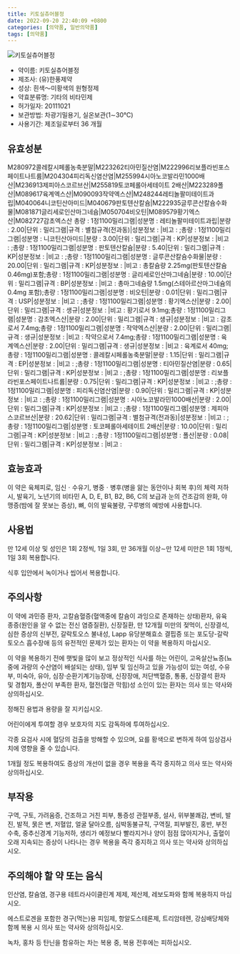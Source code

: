 ```yaml
---
title: 키토실츄어블정
date: 2022-09-20 22:40:09 +0800
categories: [의약품, 일반의약품]
tags: [의약품]
---
```

![키토실츄어블정](https://nedrug.mfds.go.kr/pbp/cmn/itemImageDownload/154298772606600004)

- 약이름: 키토실츄어블정
- 제조사: (유)한풍제약
- 성상: 흰색～미황색의 원형정제
- 약효분류명: 기타의 비타민제
- 허가일자: 20111021
- 보관방법: 차광기밀용기, 실온보관(1∼30℃)
- 사용기간: 제조일로부터 36 개월
## 유효성분
M280972콜레칼시페롤농축분말|M223262티아민질산염|M222996리보플라빈포스페이트나트륨|M204304피리독신염산염|M255994시아노코발라민1000배산|M236913제피아스코르브산|M255819토코페롤아세테이트 2배산|M223289폴산|M089617육계엑스산|M090093작약엑스산|M248244레티놀팔미테이트과립|M040064니코틴산아미드|M040679판토텐산칼슘|M222935글루콘산칼슘수화물|M081871글리세로인산마그네슘|M050704비오틴|M089579황기엑스산|M082727감초엑스산
총량 : 1정1100밀리그램|성분명 : 레티놀팔미테이트과립|분량 : 2.00|단위 : 밀리그램|규격 : 별첨규격(전과동)|성분정보 : |비고 : ;총량 : 1정1100밀리그램|성분명 : 니코틴산아미드|분량 : 3.00|단위 : 밀리그램|규격 : KP|성분정보 : |비고 : ;총량 : 1정1100밀리그램|성분명 : 판토텐산칼슘|분량 : 5.40|단위 : 밀리그램|규격 : KP|성분정보 : |비고 : ;총량 : 1정1100밀리그램|성분명 : 글루콘산칼슘수화물|분량 : 20.00|단위 : 밀리그램|규격 : KP|성분정보 : |비고 : 총칼슘량 2.25mg(판토텐산칼슘 0.46mg)포함;총량 : 1정1100밀리그램|성분명 : 글리세로인산마그네슘|분량 : 10.00|단위 : 밀리그램|규격 : BP|성분정보 : |비고 : 총마그네슘량 1.5mg(스테아르산마그네슘의 0.4mg 포함);총량 : 1정1100밀리그램|성분명 : 비오틴|분량 : 0.01|단위 : 밀리그램|규격 : USP|성분정보 : |비고 : ;총량 : 1정1100밀리그램|성분명 : 황기엑스산|분량 : 2.00|단위 : 밀리그램|규격 : 생규|성분정보 : |비고 : 황기로서 9.1mg;총량 : 1정1100밀리그램|성분명 : 감초엑스산|분량 : 2.00|단위 : 밀리그램|규격 : 생규|성분정보 : |비고 : 감초로서 7.4mg;총량 : 1정1100밀리그램|성분명 : 작약엑스산|분량 : 2.00|단위 : 밀리그램|규격 : 생규|성분정보 : |비고 : 작약으로서 7.4mg;총량 : 1정1100밀리그램|성분명 : 육계엑스산|분량 : 2.00|단위 : 밀리그램|규격 : 생규|성분정보 : |비고 : 육계로서 40mg;총량 : 1정1100밀리그램|성분명 : 콜레칼시페롤농축분말|분량 : 1.15|단위 : 밀리그램|규격 : EP|성분정보 : |비고 : ;총량 : 1정1100밀리그램|성분명 : 티아민질산염|분량 : 0.65|단위 : 밀리그램|규격 : KP|성분정보 : |비고 : ;총량 : 1정1100밀리그램|성분명 : 리보플라빈포스페이트나트륨|분량 : 0.75|단위 : 밀리그램|규격 : KP|성분정보 : |비고 : ;총량 : 1정1100밀리그램|성분명 : 피리독신염산염|분량 : 0.90|단위 : 밀리그램|규격 : KP|성분정보 : |비고 : ;총량 : 1정1100밀리그램|성분명 : 시아노코발라민1000배산|분량 : 2.00|단위 : 밀리그램|규격 : KP|성분정보 : |비고 : ;총량 : 1정1100밀리그램|성분명 : 제피아스코르브산|분량 : 20.62|단위 : 밀리그램|규격 : 별첨규격(전과동)|성분정보 : |비고 : ;총량 : 1정1100밀리그램|성분명 : 토코페롤아세테이트 2배산|분량 : 10.00|단위 : 밀리그램|규격 : KP|성분정보 : |비고 : ;총량 : 1정1100밀리그램|성분명 : 폴산|분량 : 0.08|단위 : 밀리그램|규격 : KP|성분정보 : |비고 :
## 효능효과
이 약은 육체피로, 임신ㆍ수유기, 병중ㆍ병후(병을 앓는 동안이나 회복 후)의 체력 저하 시, 발육기, 노년기의 비타민 A, D, E, B1, B2, B6, C의 보급과 눈의 건조감의 완화, 야맹증(밤에 잘 못보는 증상), 뼈, 이의 발육불량, 구루병의 예방에 사용합니다.

## 사용법
만 12세 이상 및 성인은 1회 2정씩, 1일 3회, 만 36개월 이상∼만 12세 미만은 1회 1정씩, 1일 3회 복용합니다.

식후 입안에서 녹이거나 씹어서 복용합니다.

## 주의사항
이 약에 과민증 환자, 고칼슘혈증(혈액중에 칼슘이 과잉으로 존재하는 상태)환자, 유육종증(원인을 알 수 없는 전신 염증질환), 신장질환, 만 12개월 미만의 젖먹이, 신장결석, 심한 증상의 신부전, 갈락토오스 불내성, Lapp 유당분해효소 결핍증 또는 포도당-갈락토오스 흡수장애 등의 유전적인 문제가 있는 환자는 이 약을 복용하지 마십시오.

이 약을 복용하기 전에 햇빛을 많이 보고 정상적인 식사를 하는 어린이, 고옥살산뇨증(뇨중에 과량의 수산염이 배설되는 상태), 임부 및 임신하고 있을 가능성이 있는 여성, 수유부, 미숙아, 유아, 심장·순환기계기능장애, 신장장애, 저단백혈증, 통풍, 신장결석 환자 및 경험자, 폴산이 부족한 환자, 혈전(혈관 막힘)성 소인이 있는 환자는 의사 또는 약사와 상의하십시오.

정해진 용법과 용량을 잘 지키십시오.

어린이에게 투여할 경우 보호자의 지도 감독하에 투여하십시오.

각종 요검사 시에 혈당의 검출을 방해할 수 있으며, 요를 황색으로 변하게 하여 임상검사치에 영향을 줄 수 있습니다.

1개월 정도 복용하여도 증상의 개선이 없을 경우 복용을 즉각 중지하고 의사 또는 약사와 상의하십시오.

## 부작용
구역, 구토, 가려움증, 건조하고 거친 피부, 통증성 관절부종, 설사, 위부불쾌감, 변비, 발진, 발적, 묽은 변, 저혈압, 얼굴 달아오름, 심박동불규칙, 구역질, 피부발진, 홍반, 부전수축, 중추신경계 기능저하, 생리가 예정보다 빨라지거나 양이 점점 많아지거나, 출혈이 오래 지속되는 증상이 나타나는 경우 복용을 즉각 중지하고 의사 또는 약사와 상의하십시오.

## 주의해야 할 약 또는 음식
인산염, 칼슘염, 경구용 테트라사이클린계 제제, 제산제, 레보도파와 함께 복용하지 마십시오.

에스트로겐을 포함한 경구(먹는)용 피임제, 항알도스테론제, 트리암테렌, 강심배당체와 함께 복용 시 의사 또는 약사와 상의하십시오.

녹차, 홍차 등 탄닌을 함유하는 차는 복용 중, 복용 전후에는 피하십시오.

